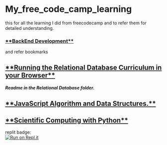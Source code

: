 # My_free_code_camp_learning
this for all the learning I did from freecodecamp and to refer them for detailed understanding.



<h3><a href="https://www.freecodecamp.org/learn/back-end-development-and-apis/">**BackEnd Development**</a></h3>
and refer bookmarks

<h2><a href="https://forum.freecodecamp.org/t/running-the-relational-database-curriculum-in-your-browser/500231">
**Running the Relational Database Curriculum in your Browser**
</a></h2>
<h5>Readme in the Relational Database folder.</h5>

<h2><a href="https://www.freecodecamp.org/learn/javascript-algorithms-and-data-structures/">**JavaScript Algorithm and Data Structures.**</a></h2>

<h2><a href="https://www.freecodecamp.org/learn/scientific-computing-with-python/">**Scientific Computing with Python**</a></h2>


replit badge:
<br>
[![Run on Repl.it](https://replit.com/badge/github/pranjal779/undefined)](https://replit.com/new/github/pranjal779/undefined)
